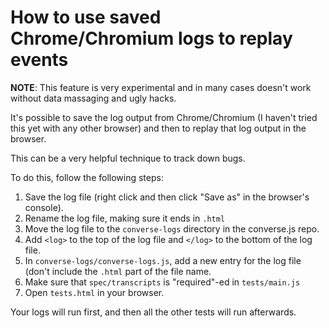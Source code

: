 # How to use saved Chrome/Chromium logs to replay events

**NOTE**: This feature is very experimental and in many cases doesn't work
without data massaging and ugly hacks.

It's possible to save the log output from Chrome/Chromium (I haven't tried this
yet with any other browser) and then to replay that log output in the browser.

This can be a very helpful technique to track down bugs.

To do this, follow the following steps:

1. Save the log file (right click and then click "Save as" in the browser's console).
2. Rename the log file, making sure it ends in `.html`
3. Move the log file to the `converse-logs` directory in the converse.js repo.
4. Add `<log>` to the top of the log file and `</log>` to the bottom of the log file.
5. In `converse-logs/converse-logs.js`, add a new entry for the log file (don't
   include the `.html` part of the file name.
6. Make sure that `spec/transcripts` is "required"-ed in `tests/main.js`
6. Open `tests.html` in your browser.

Your logs will run first, and then all the other tests will run afterwards.

